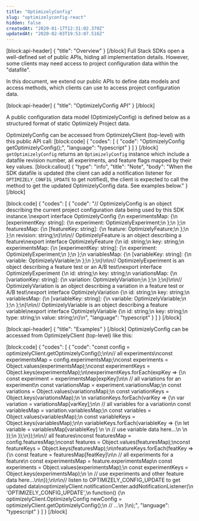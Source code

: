 ```yaml
---
title: "OptimizelyConfig"
slug: "optimizelyconfig-react"
hidden: false
createdAt: "2020-01-17T12:31:02.370Z"
updatedAt: "2020-02-03T19:53:07.516Z"
---
```

[block:api-header]
{
  "title": "Overview"
}
[/block]
Full Stack SDKs open a well-defined set of public APIs, hiding all implementation details. However, some clients may need access to project configuration data within the "datafile". 

In this document, we extend our public APIs to define data models and access methods, which clients can use to access project configuration data. 

[block:api-header]
{
  "title": "OptimizelyConfig API"
}
[/block]

A public configuration data model (OptimizelyConfig) is defined below as a structured format of static Optimizely Project data.

OptimizelyConfig can be accessed from OptimizelyClient (top-level) with this public API call:
[block:code]
{
  "codes": [
    {
      "code": "OptimizelyConfig getOptimizelyConfig();",
      "language": "typescript"
    }
  ]
}
[/block]
`getOptimizelyConfig` returns
an `OptimizelyConfig` instance which include a datafile revision number, all experiments, and feature flags mapped by their key values.
[block:callout]
{
  "type": "info",
  "title": "Note",
  "body": "When the SDK datafile is updated (the client can add a notification listener for `OPTIMIZELY_CONFIG_UPDATE` to get notified), the client is expected to call the method to get the updated OptimizelyConfig data. See examples below."
}
[/block]

[block:code]
{
  "codes": [
    {
      "code": "// OptimizelyConfig is an object describing the current project configuration data being used by this SDK instance.\nexport interface OptimizelyConfig {\n  experimentsMap: {\n    [experimentKey: string]: {\n      experiment: OptimizelyExperiment;\n    };\n  };\n  featuresMap: {\n    [featureKey: string]: {\n      feature: OptimizelyFeature;\n    };\n  };\n  revision: string;\n}\n\n// OptimizelyFeature is an object describing a feature\nexport interface OptimizelyFeature {\n  id: string;\n  key: string;\n  experimentsMap: {\n    [experimentKey: string]: {\n      experiment: OptimizelyExperiment;\n    };\n  };\n  variablesMap: {\n    [variableKey: string]: {\n      variable: OptimizelyVariable;\n    };\n  };\n}\n\n// OptimizelyExperiment is an object describing a feature test or an A/B test\nexport interface OptimizelyExperiment {\n  id: string;\n  key: string;\n  variationsMap: {\n    [variationKey: string]: {\n      variation: OptimizelyVariation;\n    };\n  };\n}\n\n// OptimizelyVariation is an object describing a variation in a feature test or A/B test\nexport interface OptimizelyVariation {\n  id: string;\n  key: string;\n  variablesMap: {\n    [variableKey: string]: {\n      variable: OptimizelyVariable;\n    };\n  };\n}\n\n// OptimizelyVariable is an object describing a feature variable\nexport interface OptimizelyVariable {\n  id: string;\n  key: string;\n  type: string;\n  value: string;\n}\n",
      "language": "typescript"
    }
  ]
}
[/block]

[block:api-header]
{
  "title": "Examples"
}
[/block]
OptimizelyConfig can be accessed from OptimizelyClient (top-level) like this:

[block:code]
{
  "codes": [
    {
      "code": "const config = optimizelyClient.getOptimizelyConfig();\n\n// all experiments\nconst experimentsMap = config.experimentsMap;\nconst experiments = Object.values(experimentsMap);\nconst experimentKeys = Object.keys(experimentsMap);\n\nexperimentKeys.forEach(expKey => {\n   const experiment = experimentsMap[expKey]\n\n   // all variations for an experiment\n   const variationsMap = experiment.variationsMap;\n   const variations = Object.values(variationsMap);\n   const variationKeys = Object.keys(variationsMap);\n  \n   variationKeys.forEach(varKey => {\n      var variation = variationsMap[varKey];\n\n      // all variables for a variation\n      const variablesMap = variation.variablesMap;\n      const variables = Object.values(variablesMap);\n      const variableKeys = Object.keys(variablesMap);\n\n      variableKeys.forEach(variableKey => {\n            let variable = variablesMap[variableKey] \n        \n        // use variable data here...\n        \n      });\n   });\n});\n\n// all features\nconst featuresMap = config.featuresMap;\nconst features = Object.values(featuresMap);\nconst featureKeys = Object.keys(featuresMap);\n\nfeatureKeys.forEach(featKey => {\n  const feature = featuresMap[featKey]\n\n  // all experiments for a feature\n  const experimentsMap = feature.experimentsMap\n  const experiments = Object.values(experimentsMap);\n  const experimentKeys = Object.keys(experimentsMap);\n  \n  // use experiments and other feature data here...\n\n});\n\n\n// listen to OPTIMIZELY_CONFIG_UPDATE to get updated data\noptimizelyClient.notificationCenter.addNotificationListener(\n  'OPTIMIZELY_CONFIG_UPDATE',\n  function() {\n    optimizelyClient.OptimizelyConfig newConfig = optimizelyClient.getOptimizelyConfig();\n    // ...\n  }\n);",
      "language": "typescript"
    }
  ]
}
[/block]